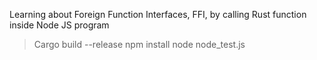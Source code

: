 Learning about Foreign Function Interfaces, FFI, by calling Rust function inside Node JS program

> Cargo build --release
> npm install
> node node_test.js
